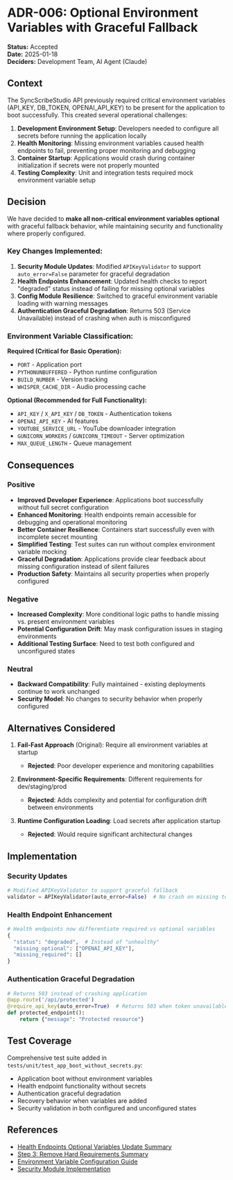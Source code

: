 # ADR-006: Optional Environment Variables with Graceful Fallback

**Status:** Accepted  
**Date:** 2025-01-18  
**Deciders:** Development Team, AI Agent (Claude)  

## Context

The SyncScribeStudio API previously required critical environment variables (API_KEY, DB_TOKEN, OPENAI_API_KEY) to be present for the application to boot successfully. This created several operational challenges:

1. **Development Environment Setup**: Developers needed to configure all secrets before running the application locally
2. **Health Monitoring**: Missing environment variables caused health endpoints to fail, preventing proper monitoring and debugging
3. **Container Startup**: Applications would crash during container initialization if secrets were not properly mounted
4. **Testing Complexity**: Unit and integration tests required mock environment variable setup

## Decision

We have decided to **make all non-critical environment variables optional** with graceful fallback behavior, while maintaining security and functionality where properly configured.

### Key Changes Implemented:

1. **Security Module Updates**: Modified `APIKeyValidator` to support `auto_error=False` parameter for graceful degradation
2. **Health Endpoints Enhancement**: Updated health checks to report "degraded" status instead of failing for missing optional variables
3. **Config Module Resilience**: Switched to graceful environment variable loading with warning messages
4. **Authentication Graceful Degradation**: Returns 503 (Service Unavailable) instead of crashing when auth is misconfigured

### Environment Variable Classification:

**Required (Critical for Basic Operation):**
- `PORT` - Application port
- `PYTHONUNBUFFERED` - Python runtime configuration
- `BUILD_NUMBER` - Version tracking
- `WHISPER_CACHE_DIR` - Audio processing cache

**Optional (Recommended for Full Functionality):**
- `API_KEY` / `X_API_KEY` / `DB_TOKEN` - Authentication tokens
- `OPENAI_API_KEY` - AI features
- `YOUTUBE_SERVICE_URL` - YouTube downloader integration
- `GUNICORN_WORKERS` / `GUNICORN_TIMEOUT` - Server optimization
- `MAX_QUEUE_LENGTH` - Queue management

## Consequences

### Positive

- **Improved Developer Experience**: Applications boot successfully without full secret configuration
- **Enhanced Monitoring**: Health endpoints remain accessible for debugging and operational monitoring
- **Better Container Resilience**: Containers start successfully even with incomplete secret mounting
- **Simplified Testing**: Test suites can run without complex environment variable mocking
- **Graceful Degradation**: Applications provide clear feedback about missing configuration instead of silent failures
- **Production Safety**: Maintains all security properties when properly configured

### Negative

- **Increased Complexity**: More conditional logic paths to handle missing vs. present environment variables
- **Potential Configuration Drift**: May mask configuration issues in staging environments
- **Additional Testing Surface**: Need to test both configured and unconfigured states

### Neutral

- **Backward Compatibility**: Fully maintained - existing deployments continue to work unchanged
- **Security Model**: No changes to security behavior when properly configured

## Alternatives Considered

1. **Fail-Fast Approach** (Original): Require all environment variables at startup
   - **Rejected**: Poor developer experience and monitoring capabilities

2. **Environment-Specific Requirements**: Different requirements for dev/staging/prod
   - **Rejected**: Adds complexity and potential for configuration drift between environments

3. **Runtime Configuration Loading**: Load secrets after application startup
   - **Rejected**: Would require significant architectural changes

## Implementation

### Security Updates
```python
# Modified APIKeyValidator to support graceful fallback
validator = APIKeyValidator(auto_error=False)  # No crash on missing token
```

### Health Endpoint Enhancement
```python
# Health endpoints now differentiate required vs optional variables
{
  "status": "degraded",  # Instead of "unhealthy"
  "missing_optional": ["OPENAI_API_KEY"],
  "missing_required": []
}
```

### Authentication Graceful Degradation
```python
# Returns 503 instead of crashing application
@app.route('/api/protected')
@require_api_key(auto_error=True)  # Returns 503 when token unavailable
def protected_endpoint():
    return {"message": "Protected resource"}
```

## Test Coverage

Comprehensive test suite added in `tests/unit/test_app_boot_without_secrets.py`:
- Application boot without environment variables
- Health endpoint functionality without secrets
- Authentication graceful degradation
- Recovery behavior when variables are added
- Security validation in both configured and unconfigured states

## References

- [Health Endpoints Optional Variables Update Summary](../summaries/health-endpoints-optional-vars-update.md)
- [Step 3: Remove Hard Requirements Summary](../summaries/step-003-remove-env-var-hard-requirements.md)
- [Environment Variable Configuration Guide](../../.env.example)
- [Security Module Implementation](../../server/security.py)
